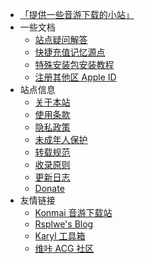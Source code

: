 - [「提供一些音游下载的小站」](/)
- 一些文档
  - [站点疑问解答](faq.md)
  - [快捷充值记忆源点](purchase.md)
  - [特殊安装包安装教程](sai.md)
  - [注册其他区 Apple ID](appleid.md)
- 站点信息
  - [关于本站](about.md)
  - [使用条款](tos.md)
  - [隐私政策](privacy.md)
  - [未成年人保护](minor.md)
  - [转载规范](repost.md)
  - [收录原则](inclusion.md)
  - [更新日志](changelog.md)
  - [Donate](donate.md)
- 友情链接
  - [Konmai 音游下载站](https://616.sb)
  - [Rsplwe's Blog](https://www.rsplwe.com)
  - [Karyl 工具箱](https://bilibili.red)
  - [维咔 ACG 社区](https://vikacg.com)

